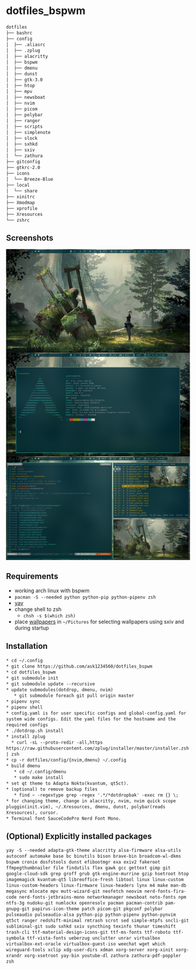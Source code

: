 # dotfiles_bspwm
```
dotfiles
├── bashrc
├── config
│  ├── .aliasrc
│  ├── .zplug
│  ├── alacritty
│  ├── bspwm
│  ├── dmenu
│  ├── dunst
│  ├── gtk-3.0
│  ├── htop
│  ├── mpv
│  ├── newsboat
│  ├── nvim
│  ├── picom
│  ├── polybar
│  ├── ranger
│  ├── scripts
│  ├── simplenote
│  ├── slock
│  ├── sxhkd
│  ├── sxiv
│  └── zathura
├── gitconfig
├── gtkrc-2.0
├── icons
│  └── Breeze-Blue
├── local
│  └── share
├── xinitrc
├── Xmodmap
├── xprofile
├── Xresources
└── zshrc
```

## Screenshots
<img src="Screenshots/result_new4.png" width=1000px>


## Requirements
* working arch linux with bspwm
* ```pacman -S --needed python python-pip python-pipenv zsh```
* [yay](https://github.com/Jguer/yay)
* change shell to zsh
  * ```chsh -s $(which zsh)```
* place [wallpapers](https://github.com/ask1234560/wallpapers) in ```~/Pictures``` for selecting wallpapers using sxiv and during startup

## Installation 
```
* cd ~/.config
* git clone https://github.com/ask1234560/dotfiles_bspwm
* cd dotfiles_bspwm
* git submodule init 
* git submodule update --recursive 
* update submodules(dotdrop, dmenu, nvim)
   * git submodule foreach git pull origin master
* pipenv sync
* pipenv shell
* config.yaml is for user specific configs and global-config.yaml for system wide configs. Edit the yaml files for the hostname and the required configs
* ./dotdrop.sh install
* install zplug
  * curl -sL --proto-redir -all,https https://raw.githubusercontent.com/zplug/installer/master/installer.zsh | zsh
* cp -r dotfiles/config/{nvim,dmenu} ~/.config
* build dmenu
   * cd ~/.config/dmenu
   * sudo make install
* set qt theme to Adapta Nokto(kvantum, qt5ct).
* (optional) to remove backup files
   * find ~ -regextype grep -regex '.*/*dotdropbak' -exec rm {} \;
* for changing theme, change in alacritty, nvim, nvim quick scope pluggin(init.vim), ~/.Xresources, dmenu, dunst, polybar(reads Xresources), cursor.
* Terminal font SauceCodePro Nerd Font Mono.
```
   
## (Optional) Explicitly installed packages  
```
yay -S --needed adapta-gtk-theme alacritty alsa-firmware alsa-utils autoconf automake base bc binutils bison brave-bin broadcom-wl-dkms bspwm cronie dosfstools dunst efibootmgr exa exiv2 fakeroot ffmpegthumbnailer file findutils flex gawk gcc gettext gimp git google-cloud-sdk grep groff grub gtk-engine-murrine gzip hsetroot htop imagemagick kvantum-qt5 libreoffice-fresh libtool linux linux-custom linux-custom-headers linux-firmware linux-headers lynx m4 make man-db megasync mlocate mpv mutt-wizard-git neofetch neovim nerd-fonts-fira-code nerd-fonts-jetbrains-mono networkmanager newsboat noto-fonts npm ntfs-3g nudoku-git numlockx openresolv pacman pacman-contrib pam-gnupg-git papirus-icon-theme patch picom-git pkgconf polybar pulseaudio pulseaudio-alsa python-pip python-pipenv python-pynvim qt5ct ranger redshift-minimal rmtrash scrot sed simple-mtpfs sncli-git subliminal-git sudo sxhkd sxiv syncthing texinfo thunar timeshift trash-cli ttf-material-design-icons-git ttf-ms-fonts ttf-roboto ttf-symbola ttf-vista-fonts ueberzug unclutter unrar virtualbox virtualbox-ext-oracle virtualbox-guest-iso weechat wget which wireguard-tools xclip xdg-user-dirs xdman xorg-server xorg-xinit xorg-xrandr xorg-xsetroot yay-bin youtube-dl zathura zathura-pdf-poppler zsh
```
